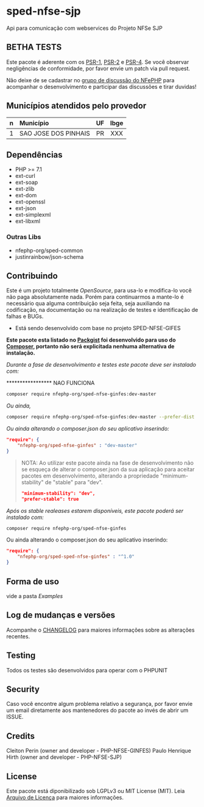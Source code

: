 # sped-nfse-sjp

Api para comunicação com webservices do Projeto NFSe SJP

## BETHA TESTS




Este pacote é aderente com os [PSR-1], [PSR-2] e [PSR-4]. Se você observar negligências de conformidade, por favor envie um patch via pull request.

[PSR-1]: https://github.com/php-fig/fig-standards/blob/master/accepted/PSR-1-basic-coding-standard.md
[PSR-2]: https://github.com/php-fig/fig-standards/blob/master/accepted/PSR-2-coding-style-guide.md
[PSR-4]: https://github.com/php-fig/fig-standards/blob/master/accepted/PSR-4-autoloader.md

Não deixe de se cadastrar no [grupo de discussão do NFePHP](http://groups.google.com/group/nfephp) para acompanhar o desenvolvimento e participar das discussões e tirar duvidas!


## Municípios atendidos pelo provedor

|n|Município|UF|Ibge|
|:---:|:---|:---:|:---:|
|1|SAO JOSE DOS PINHAIS|PR|XXX|

## Dependências

- PHP >= 7.1
- ext-curl
- ext-soap
- ext-zlib
- ext-dom
- ext-openssl
- ext-json
- ext-simplexml
- ext-libxml

### Outras Libs

- nfephp-org/sped-common
- justinrainbow/json-schema

## Contribuindo
Este é um projeto totalmente *OpenSource*, para usa-lo e modifica-lo você não paga absolutamente nada. Porém para continuarmos a mante-lo é necessário qua alguma contribuição seja feita, seja auxiliando na codificação, na documentação ou na realização de testes e identificação de falhas e BUGs.

- Está sendo desenvolvido com base no projeto SPED-NFSE-GIFES

**Este pacote esta listado no [Packgist](https://packagist.org/) foi desenvolvido para uso do [Composer](https://getcomposer.org/), portanto não será explicitada nenhuma alternativa de instalação.**

*Durante a fase de desenvolvimento e testes este pacote deve ser instalado com:*

***************** NAO FUNCIONA
```bash
composer require nfephp-org/sped-nfse-ginfes:dev-master
```

*Ou ainda,*
```bash
composer require nfephp-org/sped-nfse-ginfes:dev-master --prefer-dist
```

*Ou ainda alterando o composer.json do seu aplicativo inserindo:*
```json
"require": {
    "nfephp-org/sped-nfse-ginfes" : "dev-master"
}
```

> NOTA: Ao utilizar este pacote ainda na fase de desenvolvimento não se esqueça de alterar o composer.json da sua aplicação para aceitar pacotes em desenvolvimento, alterando a propriedade "minimum-stability" de "stable" para "dev".
> ```json
> "minimum-stability": "dev",
> "prefer-stable": true
> ```

*Após os stable realeases estarem disponíveis, este pacote poderá ser instalado com:*
```bash
composer require nfephp-org/sped-nfse-ginfes
```
Ou ainda alterando o composer.json do seu aplicativo inserindo:
```json
"require": {
    "nfephp-org/sped-sped-nfse-ginfes" : "^1.0"
}
```

## Forma de uso
vide a pasta *Examples*

## Log de mudanças e versões
Acompanhe o [CHANGELOG](CHANGELOG.md) para maiores informações sobre as alterações recentes.

## Testing

Todos os testes são desenvolvidos para operar com o PHPUNIT

## Security

Caso você encontre algum problema relativo a segurança, por favor envie um email diretamente aos mantenedores do pacote ao invés de abrir um ISSUE.

## Credits

Cleiton Perin (owner and developer - PHP-NFSE-GINFES)
Paulo Henrique Hirth (owner and developer - PHP-NFSE-SJP)

## License

Este pacote está diponibilizado sob LGPLv3 ou MIT License (MIT). Leia  [Arquivo de Licença](LICENSE.md) para maiores informações.


